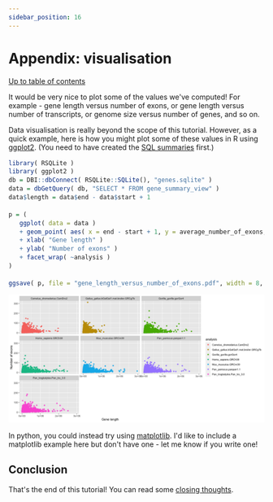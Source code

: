 ```yaml
---
sidebar_position: 16
---
```


# Appendix: visualisation

[Up to table of contents](README.md)

It would be very nice to plot some of the values we've computed! For example - gene length versus
number of exons, or gene length versus number of transcripts, or genome size versus number of
genes, and so on.

Data visualisation is really beyond the scope of this tutorial. However, as a quick example, here is how you might plot some of
these values in R using [ggplot2](https://ggplot2.tidyverse.org). (You need to have created the
[SQL summaries](Counting_genes_2.md#a-sqlite-approach) first.)

```R
library( RSQLite )
library( ggplot2 )
db = DBI::dbConnect( RSQLite::SQLite(), "genes.sqlite" )
data = dbGetQuery( db, "SELECT * FROM gene_summary_view" )
data$length = data$end - data$start + 1

p = (
   ggplot( data = data )
   + geom_point( aes( x = end - start + 1, y = average_number_of_exons, col = analysis ))
   + xlab( "Gene length" )
   + ylab( "Number of exons" )
   + facet_wrap( ~analysis )
)

ggsave( p, file = "gene_length_versus_number_of_exons.pdf", width = 8, height = 5 )
```

![img](images/visualisation_example.png)

In python, you could instead try using  [matplotlib](https://matplotlib.org). I'd like to
include a matplotlib example here but don't have one - let me know if you write one!

## Conclusion

That's the end of this tutorial!  You can read some [closing thoughts](Closing_thoughts.md).
